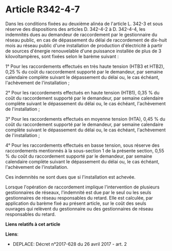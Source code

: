 # Article R342-4-7

Dans les conditions  fixées au deuxième alinéa de l'article L. 342-3 et sous réserve des  dispositions des articles D.
342-4-2 à D. 342-4-4, les indemnités dues  au demandeur de raccordement par le gestionnaire du réseau public, en  cas de
dépassement du délai de raccordement de dix-huit mois au réseau  public d'une installation de production d'électricité à
partir de  sources d'énergie renouvelable d'une puissance installée de plus de 3  kilovoltampères, sont fixées selon le
barème suivant : 

1° Pour les raccordements effectués en très haute tension (HTB3 et  HTB2), 0,25 % du coût du raccordement supporté par le
demandeur, par  semaine calendaire complète suivant le dépassement du délai ou, le cas  échéant, l'achèvement de
l'installation ; 

2° Pour  les raccordements effectués en haute tension (HTB1), 0,35 % du coût du  raccordement supporté par le demandeur, par
semaine calendaire complète  suivant le dépassement du délai ou, le cas échéant, l'achèvement de  l'installation ; 

3° Pour les raccordements  effectués en moyenne tension (HTA), 0,45 % du coût du raccordement  supporté par le demandeur, par
semaine calendaire complète suivant le  dépassement du délai ou, le cas échéant, l'achèvement de l'installation ;  

4° Pour les raccordements effectués en basse  tension, sous réserve des raccordements mentionnés à la sous-section 1  de la
présente section, 0,55 % du coût du raccordement supporté par le  demandeur, par semaine calendaire complète suivant le
dépassement du  délai ou, le cas échéant, l'achèvement de l'installation. 

Ces indemnités ne sont dues que si l'installation est achevée. 

Lorsque l'opération de raccordement implique l'intervention de  plusieurs gestionnaires de réseaux, l'indemnité est due par
le seul ou  les seuls gestionnaires de réseau responsables du retard. Elle est  calculée, par application du barème fixé au
présent article, sur le coût  des seuls ouvrages qui relèvent du gestionnaire ou des gestionnaires de  réseau responsables du
retard.

**Liens relatifs à cet article**

**Liens**:

  - DEPLACE: Décret n°2017-628 du 26 avril 2017 - art. 2

